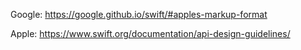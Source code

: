 Google:
https://google.github.io/swift/#apples-markup-format

Apple:
https://www.swift.org/documentation/api-design-guidelines/